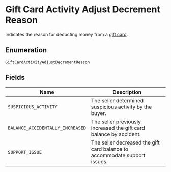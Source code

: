 
# Gift Card Activity Adjust Decrement Reason

Indicates the reason for deducting money from a [gift card](../../doc/models/gift-card.md).

## Enumeration

`GiftCardActivityAdjustDecrementReason`

## Fields

| Name | Description |
|  --- | --- |
| `SUSPICIOUS_ACTIVITY` | The seller determined suspicious activity by the buyer. |
| `BALANCE_ACCIDENTALLY_INCREASED` | The seller previously increased the gift card balance by accident. |
| `SUPPORT_ISSUE` | The seller decreased the gift card balance to<br>accommodate support issues. |


